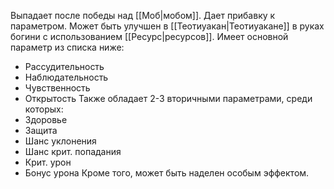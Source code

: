 Выпадает после победы над [[Моб|мобом]]. Дает прибавку к параметром. Может быть улучшен в [[Теотиуакан|Теотиуакане]] в руках богини с использованием [[Ресурс|ресурсов]].
Имеет основной параметр из списка ниже:
- Рассудительность
- Наблюдательность
- Чувственность
- Открытость
Также обладает 2-3 вторичными параметрами, среди которых:
 - Здоровье
 - Защита
 - Шанс уклонения
 - Шанс крит. попадания
 - Крит. урон
 - Бонус урона
Кроме того, может быть наделен особым эффектом.